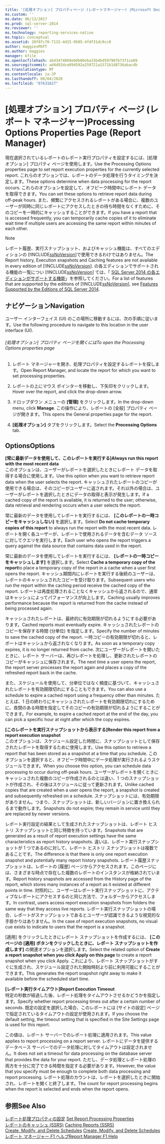 ```yaml
---
title: '[処理オプション] プロパティページ (レポートマネージャー) |Microsoft Docs'
ms.custom: ''
ms.date: 06/13/2017
ms.prod: sql-server-2014
ms.reviewer: ''
ms.technology: reporting-services-native
ms.topic: conceptual
ms.assetid: 28f07c70-7132-4d15-9505-4fdf31dc9cc0
author: maggiesMSFT
ms.author: maggies
manager: kfile
ms.openlocfilehash: ab43474869eb0b06eba33b4bd597907b7371ce09
ms.sourcegitcommit: ad4d92dce894592a259721a1571b1d8736abacdb
ms.translationtype: MT
ms.contentlocale: ja-JP
ms.lasthandoff: 08/04/2020
ms.locfileid: "87631627"
---
```

# <a name="processing-options-properties-page-report-manager"></a><span data-ttu-id="541a1-102">[処理オプション] プロパティ ページ (レポート マネージャー)</span><span class="sxs-lookup"><span data-stu-id="541a1-102">Processing Options Properties Page (Report Manager)</span></span>
  <span data-ttu-id="541a1-103">現在選択されているレポートのレポート実行プロパティを設定するには、[処理オプション] プロパティ ページを使用します。</span><span class="sxs-lookup"><span data-stu-id="541a1-103">Use the Processing Options properties page to set report execution properties for the currently selected report.</span></span> <span data-ttu-id="541a1-104">これらのオプションでは、レポートのデータ処理を行うタイミングを決定します。</span><span class="sxs-lookup"><span data-stu-id="541a1-104">These options determine when data processing for the report occurs.</span></span> <span data-ttu-id="541a1-105">これらのオプションを設定して、オフピーク時間中にレポート データを取得できます。</span><span class="sxs-lookup"><span data-stu-id="541a1-105">You can set these options to retrieve report data during off-peak hours.</span></span> <span data-ttu-id="541a1-106">また、頻繁にアクセスされるレポートがある場合に、複数のユーザーが同時に同じレポートにアクセスしたときの待ち時間をなくすために、そのコピーを一時的にキャッシュすることができます。</span><span class="sxs-lookup"><span data-stu-id="541a1-106">If you have a report that is accessed frequently, you can temporarily cache copies of it to eliminate wait time if multiple users are accessing the same report within minutes of each other.</span></span>  
  
> [!NOTE]  
>  <span data-ttu-id="541a1-107">レポート履歴、実行スナップショット、およびキャッシュ機能は、すべてのエディションの [!INCLUDE[ssNoVersion](../includes/ssnoversion-md.md)]で使用できるわけではありません。</span><span class="sxs-lookup"><span data-stu-id="541a1-107">The Report history, Execution snapshots and Caching features are not available in every edition of [!INCLUDE[ssNoVersion](../includes/ssnoversion-md.md)].</span></span> <span data-ttu-id="541a1-108">の各エディションでサポートされる機能の一覧につい [!INCLUDE[ssNoVersion](../includes/ssnoversion-md.md)] ては、「 [SQL Server 2014 の各エディションがサポートする機能](../../2014/getting-started/features-supported-by-the-editions-of-sql-server-2014.md)」を参照してください。</span><span class="sxs-lookup"><span data-stu-id="541a1-108">For a list of features that are supported by the editions of [!INCLUDE[ssNoVersion](../includes/ssnoversion-md.md)], see [Features Supported by the Editions of SQL Server 2014](../../2014/getting-started/features-supported-by-the-editions-of-sql-server-2014.md).</span></span>  
  
## <a name="navigation"></a><span data-ttu-id="541a1-109">ナビゲーション</span><span class="sxs-lookup"><span data-stu-id="541a1-109">Navigation</span></span>  
 <span data-ttu-id="541a1-110">ユーザー インターフェイス (UI) のこの場所に移動するには、次の手順に従います。</span><span class="sxs-lookup"><span data-stu-id="541a1-110">Use the following procedure to navigate to this location in the user interface (UI).</span></span>  
  
###### <a name="to-open-the-processing-options-properties-page"></a><span data-ttu-id="541a1-111">[処理オプション] プロパティ ページを開くには</span><span class="sxs-lookup"><span data-stu-id="541a1-111">To open the Processing Options properties page</span></span>  
  
1.  <span data-ttu-id="541a1-112">レポート マネージャーを開き、処理プロパティを設定するレポートを探します。</span><span class="sxs-lookup"><span data-stu-id="541a1-112">Open Report Manager, and locate the report for which you want to set processing properties.</span></span>  
  
2.  <span data-ttu-id="541a1-113">レポートの上にマウス ポインターを移動し、下矢印をクリックします。</span><span class="sxs-lookup"><span data-stu-id="541a1-113">Hover over the report, and click the drop-down arrow.</span></span>  
  
3.  <span data-ttu-id="541a1-114">ドロップダウン メニューの **[管理]** をクリックします。</span><span class="sxs-lookup"><span data-stu-id="541a1-114">In the drop-down menu, click **Manage**.</span></span> <span data-ttu-id="541a1-115">この操作により、レポートの [全般] プロパティ ページが開きます。</span><span class="sxs-lookup"><span data-stu-id="541a1-115">This opens the General properties page for the report.</span></span>  
  
4.  <span data-ttu-id="541a1-116">**[処理オプション]** タブをクリックします。</span><span class="sxs-lookup"><span data-stu-id="541a1-116">Select the **Processing Options** tab.</span></span>  
  
## <a name="options"></a><span data-ttu-id="541a1-117">Options</span><span class="sxs-lookup"><span data-stu-id="541a1-117">Options</span></span>  
 <span data-ttu-id="541a1-118">**[常に最新データを使用して、このレポートを実行する]**</span><span class="sxs-lookup"><span data-stu-id="541a1-118">**Always run this report with the most recent data**</span></span>  
 <span data-ttu-id="541a1-119">このオプションは、ユーザーがレポートを選択したときにレポート データを取得する場合に使用します。</span><span class="sxs-lookup"><span data-stu-id="541a1-119">Use this option when you want to retrieve report data when the user selects the report.</span></span> <span data-ttu-id="541a1-120">キャッシュされたレポートのコピーが使用できる場合は、そのコピーがユーザーに返されます。それ以外の場合は、ユーザーがレポートを選択したときにデータの取得と表示が発生します。</span><span class="sxs-lookup"><span data-stu-id="541a1-120">If a cached copy of the report is available, it is returned to the user; otherwise, data retrieval and rendering occurs when a user selects the report.</span></span>  
  
 <span data-ttu-id="541a1-121">常に最新のデータを使用してレポートを実行するには、 **[このレポートの一時コピーをキャッシュしない]** を選択します。</span><span class="sxs-lookup"><span data-stu-id="541a1-121">Select **Do not cache temporary copies of this report** to always run the report with the most recent data.</span></span> <span data-ttu-id="541a1-122">レポートを開く各ユーザーが、レポートで使用されるデータを含むデータ ソースに対してクエリを実行します。</span><span class="sxs-lookup"><span data-stu-id="541a1-122">Each user who opens the report triggers a query against the data source that contains data used in the report.</span></span>  
  
 <span data-ttu-id="541a1-123">常に最新のデータを使用してレポートを実行するには、 **[レポートの一時コピーをキャッシュします]** を選択します。</span><span class="sxs-lookup"><span data-stu-id="541a1-123">Select **Cache a temporary copy of the report**to place a temporary copy of the report in a cache when a user first opens the report.</span></span> <span data-ttu-id="541a1-124">キャッシュ期間内にレポートを実行する後続のユーザーは、レポートのキャッシュされたコピーを受け取ります。</span><span class="sxs-lookup"><span data-stu-id="541a1-124">Subsequent users who run the report within the caching period receive the cached copy of the report.</span></span> <span data-ttu-id="541a1-125">レポートは再度処理されることなくキャッシュから返されるので、通常はキャッシュによってパフォーマンスが向上します。</span><span class="sxs-lookup"><span data-stu-id="541a1-125">Caching usually improves performance because the report is returned from the cache instead of being processed again.</span></span>  
  
 <span data-ttu-id="541a1-126">キャッシュされたレポートは、最終的に有効期限が切れるようにする必要があります。</span><span class="sxs-lookup"><span data-stu-id="541a1-126">Cached reports must eventually expire.</span></span> <span data-ttu-id="541a1-127">キャッシュされたレポートのコピーを保存する時間 (分単位) を指定します。</span><span class="sxs-lookup"><span data-stu-id="541a1-127">Specify the number of minutes to save the cached copy of the report.</span></span> <span data-ttu-id="541a1-128">一時コピーの有効期限が切れると、レポートはキャッシュから返されなくなります。</span><span class="sxs-lookup"><span data-stu-id="541a1-128">As soon as a temporary copy expires, it is no longer returned from cache.</span></span> <span data-ttu-id="541a1-129">次にユーザーがレポートを開いたときに、レポート サーバーは、再びレポートを処理し、更新されたレポートのコピーがキャッシュに保存されます。</span><span class="sxs-lookup"><span data-stu-id="541a1-129">The next time a user opens the report, the report server processes the report again and places a copy of the refreshed report back in the cache.</span></span>  
  
 <span data-ttu-id="541a1-130">また、スケジュールを使用して、分単位ではなく頻度に基づいて、キャッシュされたレポートを有効期限切れにすることもできます。</span><span class="sxs-lookup"><span data-stu-id="541a1-130">You can also use a schedule to expire a cached report using a frequency other than minutes.</span></span> <span data-ttu-id="541a1-131">たとえば、1 日の終わりにキャッシュされたレポートを有効期限切れにするために、夜間のある時間を指定してそのコピーの有効期限が切れるようにすることができます。</span><span class="sxs-lookup"><span data-stu-id="541a1-131">For example, to expire a cached report at the end of the day, you can pick a specific hour at night after which the copy expires.</span></span>  
  
 <span data-ttu-id="541a1-132">**[このレポートを実行スナップショットから表示する]**</span><span class="sxs-lookup"><span data-stu-id="541a1-132">**Render this report from a report execution snapshot**</span></span>  
 <span data-ttu-id="541a1-133">このオプションは、スケジュール設定した時間に、スナップショットとして保存されたレポートを取得するために使用します。</span><span class="sxs-lookup"><span data-stu-id="541a1-133">Use this option to retrieve a report that has been stored as a snapshot at a time that you schedule.</span></span> <span data-ttu-id="541a1-134">このオプションを選択すると、オフピーク時間中にデータ処理が実行されるようスケジュールできます。</span><span class="sxs-lookup"><span data-stu-id="541a1-134">When you choose this option, you can schedule data processing to occur during off-peak hours.</span></span> <span data-ttu-id="541a1-135">ユーザーがレポートを開くときにキャッシュされた複数のコピーが作成されるのとは違い、1 つのスナップショットが作成され、その後はスケジュールに従って更新されます。</span><span class="sxs-lookup"><span data-stu-id="541a1-135">Unlike cached copies that are created when a user opens the report, a snapshot is created and subsequently refreshed on a schedule.</span></span> <span data-ttu-id="541a1-136">スナップショットには、有効期限がありません。つまり、スナップショットは、新しいバージョンに置き換えられるまで動作します。</span><span class="sxs-lookup"><span data-stu-id="541a1-136">Snapshots do not expire; they remain in service until they are replaced by newer versions.</span></span>  
  
 <span data-ttu-id="541a1-137">レポート実行設定の結果として生成されたスナップショットは、レポート ヒストリ スナップショットと同じ特徴を持っています。</span><span class="sxs-lookup"><span data-stu-id="541a1-137">Snapshots that are generated as a result of report execution settings have the same characteristics as report history snapshots.</span></span> <span data-ttu-id="541a1-138">違いは、レポート実行スナップショットが 1 つであるのに対して、レポート ヒストリ スナップショットは複数であることです。</span><span class="sxs-lookup"><span data-stu-id="541a1-138">The difference is that there is only one report execution snapshot and potentially many report history snapshots.</span></span> <span data-ttu-id="541a1-139">レポート履歴スナップショットは、レポートの [履歴] ページからアクセスされます。このページには、さまざまな時点で存在した複数のレポートのインスタンスが格納されています。</span><span class="sxs-lookup"><span data-stu-id="541a1-139">Report history snapshots are accessed from the History page of the report, which stores many instances of a report as it existed at different points in time.</span></span> <span data-ttu-id="541a1-140">対照的に、ユーザーはレポート実行スナップショットに、アクティブなレポートにアクセスするのと同じ方法で、フォルダーからアクセスします。</span><span class="sxs-lookup"><span data-stu-id="541a1-140">In contrast, users access report execution snapshots from folders the same way that they access live reports.</span></span> <span data-ttu-id="541a1-141">レポート実行スナップショットの場合、レポートがスナップショットであるとユーザーが認識できるような視覚的な手掛かりはありません。</span><span class="sxs-lookup"><span data-stu-id="541a1-141">In the case of report execution snapshots, no visual cue exists to indicate to users that the report is a snapshot.</span></span>  
  
 <span data-ttu-id="541a1-142">[適用] をクリックしたときにレポート スナップショットを作成するには、 **[このページの [適用] ボタンをクリックしたときに、レポート スナップショットを作成します]** の関連オプションを選択します。</span><span class="sxs-lookup"><span data-stu-id="541a1-142">Select the related option of **Create a report snapshot when you click Apply on this page** to create a report snapshot when you click Apply.</span></span> <span data-ttu-id="541a1-143">これにより、レポート スナップショットがすぐに生成され、スケジュール設定された開始時刻より前に利用可能にすることができます。</span><span class="sxs-lookup"><span data-stu-id="541a1-143">This generates the report snapshot right away to make it available before the scheduled start time.</span></span>  
  
 <span data-ttu-id="541a1-144">**[レポート実行タイムアウト]**</span><span class="sxs-lookup"><span data-stu-id="541a1-144">**Report Execution Timeout**</span></span>  
 <span data-ttu-id="541a1-145">特定の秒数が経過した後、レポート処理をタイムアウトさせるかどうかを指定します。</span><span class="sxs-lookup"><span data-stu-id="541a1-145">Specify whether report processing times out after a certain number of seconds.</span></span> <span data-ttu-id="541a1-146">既定の設定を選択した場合、このレポートには [サイトの設定] ページで指定されているタイムアウトの設定が使用されます。</span><span class="sxs-lookup"><span data-stu-id="541a1-146">If you choose the default setting, the timeout setting that is specified in the Site Settings page is used for this report.</span></span>  
  
 <span data-ttu-id="541a1-147">この値は、レポート サーバーでのレポート処理に適用されます。</span><span class="sxs-lookup"><span data-stu-id="541a1-147">This value applies to report processing on a report server.</span></span> <span data-ttu-id="541a1-148">レポートにデータを提供するデータベース サーバーでのデータ処理に対してタイムアウトは設定されません。</span><span class="sxs-lookup"><span data-stu-id="541a1-148">It does not set a timeout for data processing on the database server that provides the data for your report.</span></span> <span data-ttu-id="541a1-149">ただし、データ処理とレポート処理の両方を十分に完了できる時間を指定する必要があります。</span><span class="sxs-lookup"><span data-stu-id="541a1-149">However, the value that you specify must be enough to complete both data processing and report processing.</span></span> <span data-ttu-id="541a1-150">レポート処理のカウントは、レポートを選択したときに開始され、レポートを開くと終了します。</span><span class="sxs-lookup"><span data-stu-id="541a1-150">The count for report processing begins when the report is selected and ends when the report opens.</span></span>  
  
## <a name="see-also"></a><span data-ttu-id="541a1-151">参照</span><span class="sxs-lookup"><span data-stu-id="541a1-151">See Also</span></span>  
 <span data-ttu-id="541a1-152">[レポート処理プロパティの設定](report-server/set-report-processing-properties.md) </span><span class="sxs-lookup"><span data-stu-id="541a1-152">[Set Report Processing Properties](report-server/set-report-processing-properties.md) </span></span>  
 <span data-ttu-id="541a1-153">[レポートのキャッシュ &#40;SSRS&#41;](report-server/caching-reports-ssrs.md) </span><span class="sxs-lookup"><span data-stu-id="541a1-153">[Caching Reports &#40;SSRS&#41;](report-server/caching-reports-ssrs.md) </span></span>  
 <span data-ttu-id="541a1-154">[Create, Modify, and Delete Schedules](subscriptions/create-modify-and-delete-schedules.md) </span><span class="sxs-lookup"><span data-stu-id="541a1-154">[Create, Modify, and Delete Schedules](subscriptions/create-modify-and-delete-schedules.md) </span></span>  
 [<span data-ttu-id="541a1-155">レポート マネージャー F1 ヘルプ</span><span class="sxs-lookup"><span data-stu-id="541a1-155">Report Manager F1 Help</span></span>](../../2014/reporting-services/report-manager-f1-help.md)  
  
  
